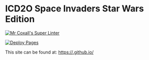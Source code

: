 # ICD2O Space Invaders Star Wars Edition

[![Mr Coxall's Super Linter](README.md/../../../workflows/Super%20Linter/badge.svg)](README.md/../../../actions)

[![Deploy Pages](README.md/../../../workflows/Deploy%20Pages/badge.svg)](README.md/../../../actions)

This site can be found at: [https://<OWNER>.github.io/<REPOSITORY>]((https://icd20-digital-tech-loganc.github.io/ICD2O-Space-Invaders-Star-Wars_Edition/))
